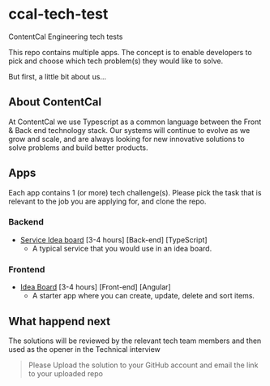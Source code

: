 # ccal-tech-test
ContentCal Engineering tech tests

This repo contains multiple apps.  The concept is to enable developers to pick and choose which tech problem(s) they would like to solve.

But first, a little bit about us...

## About ContentCal

At ContentCal we use Typescript as a common language between the Front & Back end technology stack. Our systems will continue to evolve as we grow and scale, and are always looking for new innovative solutions to solve problems and build better products.

## Apps

Each app contains 1 (or more) tech challenge(s).
Please pick the task that is relevant to the job you are applying for, and clone the repo.

### Backend

 * [Service Idea board](/back-end/idea-board) \[3-4 hours] \[Back-end] \[TypeScript]
   * A typical service that you would use in an idea board.

### Frontend

 * [Idea Board](/front-end) \[3-4 hours] \[Front-end] \[Angular]
   * A starter app where you can create, update, delete and sort items.


## What happend next

The solutions will be reviewed by the relevant tech team members and then used as the opener in the Technical interview

> Please Upload the solution to your GitHub account and email the link to your uploaded repo
